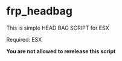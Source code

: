 # frp_headbag
This is simple HEAD BAG SCRIPT for ESX

Required:
ESX

**You are not allowed to rerelease this script**
